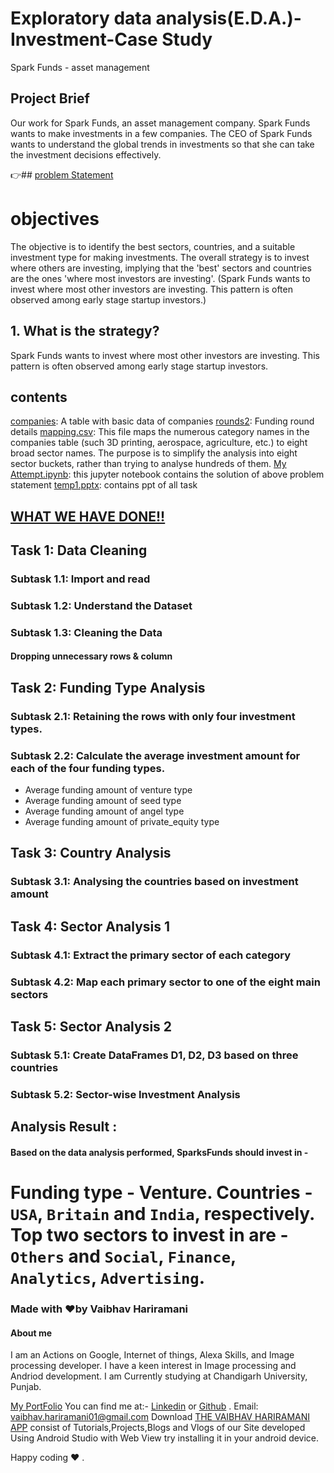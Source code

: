 # Exploratory data analysis(E.D.A.)-Investment-Case Study
Spark Funds - asset management

## Project Brief
Our work for Spark Funds, an asset management company. Spark Funds wants to make investments in a few companies. The CEO of Spark Funds wants to understand the global trends in investments so that she can take the investment decisions effectively.

:point_right:## [problem Statement](https://github.com/vaibhavhariaramani/Spark-Funds-Investment-CaseStudy/blob/master/Problem-Statement.md)

# objectives
The objective is to identify the best sectors, countries, and a suitable investment type for making investments. The overall strategy is to invest where others are investing, implying that the 'best' sectors and countries are the ones 'where most investors are investing'. (Spark Funds wants to invest where most other investors are investing. This pattern is often observed among early stage startup investors.)
 
## 1. What is the strategy?

Spark Funds wants to invest where most other investors are investing. This pattern is often observed among early stage startup investors.

##  contents

[companies](https://github.com/vaibhavhariaramani/Spark-Funds-Investment-CaseStudy/blob/master/companies.txt): A table with basic data of companies
[rounds2](https://github.com/vaibhavhariaramani/Spark-Funds-Investment-CaseStudy/blob/master/rounds2.csv): Funding round details
[mapping.csv](https://github.com/vaibhavhariaramani/Spark-Funds-Investment-CaseStudy/blob/master/mapping.csv): This file maps the numerous category names in the companies table (such 3D printing, aerospace, agriculture, etc.) to eight broad sector names. The purpose is to simplify the analysis into eight sector buckets, rather than trying to analyse hundreds of them.
[My Attempt.ipynb](https://github.com/vaibhavhariaramani/Spark-Funds-Investment-CaseStudy/blob/master/My%20Attempt.ipynb): this jupyter notebook contains the solution of above problem statement
[temp1.pptx](https://github.com/vaibhavhariaramani/Spark-Funds-Investment-CaseStudy/blob/master/temp1.pptx): contains ppt of all task

## [WHAT WE HAVE DONE!!](https://github.com/vaibhavhariaramani/Spark-Funds-Investment-CaseStudy/blob/master/My%20Attempt.ipynb)
## Task 1: Data Cleaning
### Subtask 1.1: Import and read
### Subtask 1.2: Understand the Dataset
### Subtask 1.3: Cleaning the Data
#### Dropping unnecessary rows & column

## Task 2: Funding Type Analysis
### Subtask 2.1: Retaining the rows with only four investment types.
### Subtask 2.2: Calculate the average investment amount for each of the four funding types.
 - Average funding amount of venture type
 - Average funding amount of seed type
 - Average funding amount of angel type
 - Average funding amount of private_equity type
 
## Task 3: Country Analysis
### Subtask 3.1: Analysing the countries based on investment amount
## Task 4: Sector Analysis 1
### Subtask 4.1: Extract the primary sector of each category
### Subtask 4.2: Map each primary sector to one of the eight main sectors
## Task 5: Sector Analysis 2
### Subtask 5.1: Create DataFrames D1, D2, D3 based on three countries
### Subtask 5.2: Sector-wise Investment Analysis

## Analysis Result :
#### Based on the data analysis performed, SparksFunds should invest in -

Funding type - Venture.
Countries - `USA`, `Britain` and `India`, respectively.
Top two sectors to invest in are - `Others` and `Social`, `Finance`, `Analytics`, `Advertising`.
=========================================================================================================================================================
### Made with ❤️by Vaibhav Hariramani
#### About me

I am an Actions on Google, Internet of things, Alexa Skills, and Image processing developer.
I have a keen interest in Image processing and Andriod development.
I am Currently studying at  Chandigarh University, Punjab.

[My PortFolio](https://vaibhavhariaramani.github.io/)
You can find me at:-
[Linkedin](https://www.linkedin.com/in/vaibhav-hariramani-087488186/) or [Github](https://github.com/vaibhavhariaramani) .
Email: [vaibhav.hariramani01@gmail.com](mailto:vaibhav.hariramani01@gmail.com)
Download [THE VAIBHAV HARIRAMANI APP](https://github.com/vaibhavhariaramani/The-Vaibhav-Hariramani-App/raw/master/vaibhav%20hariramani%20app.apk) consist of Tutorials,Projects,Blogs and Vlogs of our Site developed Using Android Studio with Web View try installing it in your android device.

Happy coding ❤️ .
